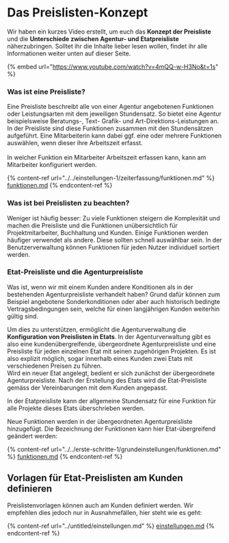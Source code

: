 # Das Preislisten-Konzept

Wir haben ein kurzes Video erstellt, um euch das **Konzept der Preisliste** und die **Unterschiede zwischen Agentur- und Etatpreisliste** näherzubringen. Solltet ihr die Inhalte lieber lesen wollen, findet ihr alle Informationen weiter unten auf dieser Seite.

{% embed url="https://www.youtube.com/watch?v=4mQQ-w-H3No&t=1s" %}

### Was ist eine Preisliste?&#x20;

Eine Preisliste beschreibt alle von einer Agentur angebotenen Funktionen oder Leistungsarten mit dem jeweiligen Stundensatz. So bietet eine Agentur beispielsweise Beratungs-, Text- Grafik- und Art-Direktions-Leistungen an. In der Preisliste sind diese Funktionen zusammen mit den Stundensätzen aufgeführt. Eine Mitarbeiterin kann dabei ggf. eine oder mehrere Funktionen auswählen, wenn dieser ihre Arbeitszeit erfasst. \
\
In welcher Funktion ein Mitarbeiter Arbeitszeit erfassen kann, kann am Mitarbeiter konfiguriert werden.

{% content-ref url="../../einstellungen-1/zeiterfassung/funktionen.md" %}
[funktionen.md](../../einstellungen-1/zeiterfassung/funktionen.md)
{% endcontent-ref %}



### Was ist bei Preislisten zu beachten?&#x20;

Weniger ist häufig besser: Zu viele Funktionen steigern die Komplexität und machen die Preisliste und die Funktionen unübersichtlich für Projektmitarbeiter, Buchhaltung und Kunden. Einige Funktionen werden häufiger verwendet als andere. Diese sollten schnell auswählbar sein. In der Benutzerverwaltung können Funktionen für jeden Nutzer individuell sortiert werden.

### Etat-Preisliste und die Agenturpreisliste

Was ist, wenn wir mit einem Kunden andere Konditionen als in der bestehenden Agenturpreisliste verhandelt haben? Grund dafür können zum Beispiel angebotene Sonderkonditionen oder aber auch historisch bedingte Vertragsbedingungen sein, welche für einen langjährigen Kunden weiterhin gültig sind.

Um dies zu unterstützen, ermöglicht die Agenturverwaltung die **Konfiguration von Preislisten in Etats**. In der Agenturverwaltung gibt es also eine kundenübergreifende, übergeordnete Agenturpreisliste und eine Preisliste für jeden einzelnen Etat mit seinen zugehörigen Projekten. Es ist also explizit möglich, sogar innerhalb eines Kunden zwei Etats mit verschiedenen Preisen zu führen.\
Wird ein neuer Etat angelegt, bedient er sich zunächst der übergeordnete Agenturpreisliste. Nach der Erstellung des Etats wird die Etat-Preisliste gemäss der Vereinbarungen mit dem Kunden angepasst.

In der Etatpreisliste kann der allgemeine Stundensatz für eine Funktion für alle Projekte dieses Etats überschrieben werden.

Neue Funktionen werden in der übergeordneten Agenturpreisliste hinzugefügt. Die Bezeichnung der Funktionen kann hier Etat-übergreifend geändert werden:

{% content-ref url="../../erste-schritte-1/grundeinstellungen/funktionen.md" %}
[funktionen.md](../../erste-schritte-1/grundeinstellungen/funktionen.md)
{% endcontent-ref %}

## Vorlagen für Etat-Preislisten am Kunden definieren

Preislistenvorlagen können auch am Kunden definiert werden. Wir empfehlen dies jedoch nur in Ausnahmefällen, hier steht wie es geht:

{% content-ref url="../untitled/einstellungen.md" %}
[einstellungen.md](../untitled/einstellungen.md)
{% endcontent-ref %}







